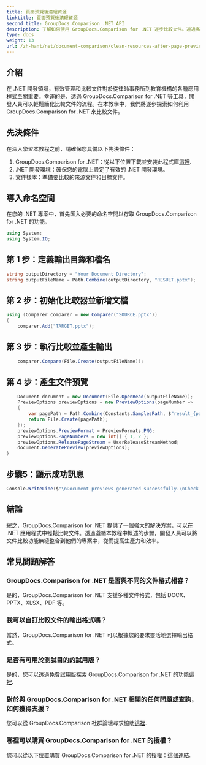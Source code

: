 ```yaml
---
title: 頁面預覽後清理資源
linktitle: 頁面預覽後清理資源
second_title: GroupDocs.Comparison .NET API
description: 了解如何使用 GroupDocs.Comparison for .NET 逐步比較文件。透過高效的文件管理增強您的 .NET 應用程式。
type: docs
weight: 13
url: /zh-hant/net/document-comparison/clean-resources-after-page-previews/
---
```

## 介紹
在 .NET 開發領域，有效管理和比較文件對於從律師事務所到教育機構的各種應用程式至關重要。幸運的是，透過 GroupDocs.Comparison for .NET 等工具，開發人員可以輕鬆簡化比較文件的流程。在本教學中，我們將逐步探索如何利用 GroupDocs.Comparison for .NET 來比較文件。
## 先決條件
在深入學習本教程之前，請確保您具備以下先決條件：
1.  GroupDocs.Comparison for .NET：從以下位置下載並安裝此程式庫[這裡](https://releases.groupdocs.com/comparison/net/).
2. .NET 開發環境：確保您的電腦上設定了有效的 .NET 開發環境。
3. 文件樣本：準備要比較的來源文件和目標文件。

## 導入命名空間
在您的 .NET 專案中，首先匯入必要的命名空間以存取 GroupDocs.Comparison for .NET 的功能。

```csharp
using System;
using System.IO;
```

## 第 1 步：定義輸出目錄和檔名
```csharp
string outputDirectory = "Your Document Directory";
string outputFileName = Path.Combine(outputDirectory, "RESULT.pptx");
```
## 第 2 步：初始化比較器並新增文檔
```csharp
using (Comparer comparer = new Comparer("SOURCE.pptx"))
{
    comparer.Add("TARGET.pptx");
```
## 第 3 步：執行比較並產生輸出
```csharp
    comparer.Compare(File.Create(outputFileName));
```
## 第 4 步：產生文件預覽
```csharp
    Document document = new Document(File.OpenRead(outputFileName));
    PreviewOptions previewOptions = new PreviewOptions(pageNumber =>
    {
        var pagePath = Path.Combine(Constants.SamplesPath, $"result_{pageNumber}.png");
        return File.Create(pagePath);
    });
    previewOptions.PreviewFormat = PreviewFormats.PNG;
    previewOptions.PageNumbers = new int[] { 1, 2 };
    previewOptions.ReleasePageStream = UserReleaseStreamMethod;
    document.GeneratePreview(previewOptions);
}
```
## 步驟5：顯示成功訊息
```csharp
Console.WriteLine($"\nDocument previews generated successfully.\nCheck output in {outputDirectory}.");
```

## 結論
總之，GroupDocs.Comparison for .NET 提供了一個強大的解決方案，可以在 .NET 應用程式中輕鬆比較文件。透過遵循本教程中概述的步驟，開發人員可以將文件比較功能無縫整合到他們的專案中，從而提高生產力和效率。
## 常見問題解答
### GroupDocs.Comparison for .NET 是否與不同的文件格式相容？
是的，GroupDocs.Comparison for .NET 支援多種文件格式，包括 DOCX、PPTX、XLSX、PDF 等。
### 我可以自訂比較文件的輸出格式嗎？
當然，GroupDocs.Comparison for .NET 可以根據您的要求靈活地選擇輸出格式。
### 是否有可用於測試目的的試用版？
是的，您可以透過免費試用版探索 GroupDocs.Comparison for .NET 的功能[這裡](https://releases.groupdocs.com/).
### 對於與 GroupDocs.Comparison for .NET 相關的任何問題或查詢，如何獲得支援？
您可以從 GroupDocs.Comparison 社群論壇尋求協助[這裡](https://forum.groupdocs.com/c/comparison/12).
### 哪裡可以購買 GroupDocs.Comparison for .NET 的授權？
您可以從以下位置購買 GroupDocs.Comparison for .NET 的授權：[這個連結](https://purchase.groupdocs.com/buy).